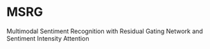 # MSRG
Multimodal Sentiment Recognition with Residual Gating Network and Sentiment Intensity Attention
